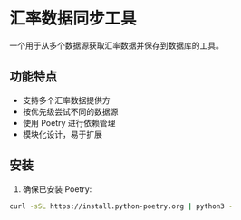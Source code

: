 # 汇率数据同步工具

一个用于从多个数据源获取汇率数据并保存到数据库的工具。

## 功能特点

- 支持多个汇率数据提供方
- 按优先级尝试不同的数据源
- 使用 Poetry 进行依赖管理
- 模块化设计，易于扩展

## 安装

1. 确保已安装 Poetry:

```bash
curl -sSL https://install.python-poetry.org | python3 -